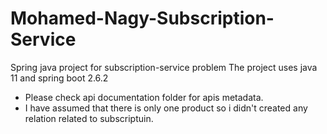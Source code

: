 # Mohamed-Nagy-Subscription-Service

Spring java project for subscription-service problem
The project uses java 11 and spring boot 2.6.2

- Please check api documentation folder for apis metadata.
- I have assumed that there is only one product so i didn't created any relation related to subscriptuin.
